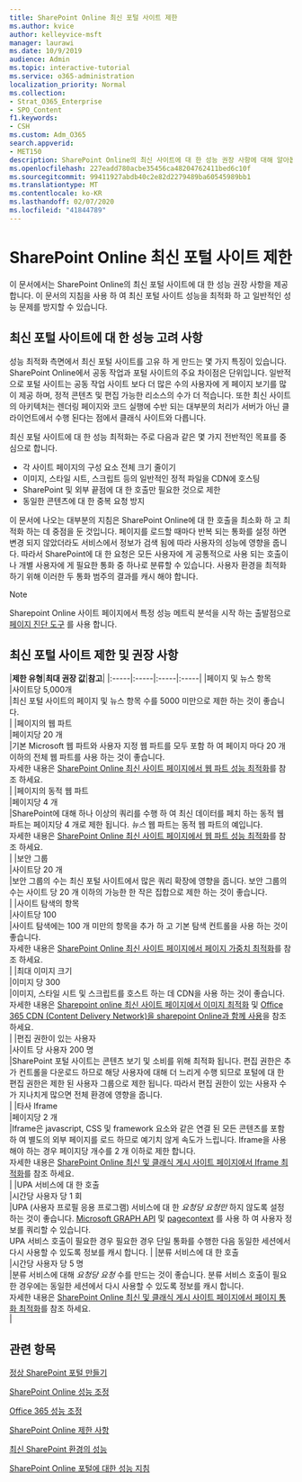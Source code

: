 ```yaml
---
title: SharePoint Online 최신 포털 사이트 제한
ms.author: kvice
author: kelleyvice-msft
manager: laurawi
ms.date: 10/9/2019
audience: Admin
ms.topic: interactive-tutorial
ms.service: o365-administration
localization_priority: Normal
ms.collection:
- Strat_O365_Enterprise
- SPO_Content
f1.keywords:
- CSH
ms.custom: Adm_O365
search.appverid:
- MET150
description: SharePoint Online의 최신 사이트에 대 한 성능 권장 사항에 대해 알아봅니다.
ms.openlocfilehash: 227eadd780acbe35456ca48204762411bed6c10f
ms.sourcegitcommit: 99411927abdb40c2e82d2279489ba60545989bb1
ms.translationtype: MT
ms.contentlocale: ko-KR
ms.lasthandoff: 02/07/2020
ms.locfileid: "41844789"
---
```

# <a name="sharepoint-online-modern-portal-site-limits"></a>SharePoint Online 최신 포털 사이트 제한

이 문서에서는 SharePoint Online의 최신 포털 사이트에 대 한 성능 권장 사항을 제공 합니다. 이 문서의 지침을 사용 하 여 최신 포털 사이트 성능을 최적화 하 고 일반적인 성능 문제를 방지할 수 있습니다.

## <a name="performance-considerations-for-modern-portal-sites"></a>최신 포털 사이트에 대 한 성능 고려 사항

성능 최적화 측면에서 최신 포털 사이트를 고유 하 게 만드는 몇 가지 특징이 있습니다. SharePoint Online에서 공동 작업과 포털 사이트의 주요 차이점은 단위입니다. 일반적으로 포털 사이트는 공동 작업 사이트 보다 더 많은 수의 사용자에 게 페이지 보기를 많이 제공 하며, 정적 콘텐츠 및 편집 가능한 리소스의 수가 더 적습니다. 또한 최신 사이트의 아키텍처는 렌더링 페이지와 코드 실행에 수반 되는 대부분의 처리가 서버가 아닌 클라이언트에서 수행 된다는 점에서 클래식 사이트와 다릅니다.

최신 포털 사이트에 대 한 성능 최적화는 주로 다음과 같은 몇 가지 전반적인 목표를 중심으로 합니다.

- 각 사이트 페이지의 구성 요소 전체 크기 줄이기
- 이미지, 스타일 시트, 스크립트 등의 일반적인 정적 파일을 CDN에 호스팅
- SharePoint 및 외부 끝점에 대 한 호출만 필요한 것으로 제한
- 동일한 콘텐츠에 대 한 중복 요청 방지

이 문서에 나오는 대부분의 지침은 SharePoint Online에 대 한 호출을 최소화 하 고 최적화 하는 데 중점을 둔 것입니다. 페이지를 로드할 때마다 반복 되는 통화를 설정 하면 변경 되지 않았더라도 서비스에서 정보가 검색 됨에 따라 사용자의 성능에 영향을 줍니다. 따라서 SharePoint에 대 한 요청은 모든 사용자에 게 공통적으로 사용 되는 호출이 나 개별 사용자에 게 필요한 통화 중 하나로 분류할 수 있습니다. 사용자 환경을 최적화 하기 위해 이러한 두 통화 범주의 결과를 캐시 해야 합니다.

>[!NOTE]
>Sharepoint Online 사이트 페이지에서 특정 성능 메트릭 분석을 시작 하는 출발점으로 [페이지 진단 도구](https://aka.ms/perftool) 를 사용 합니다.

## <a name="modern-portal-site-limits-and-recommendations"></a>최신 포털 사이트 제한 및 권장 사항

|**제한 유형**|**최대 권장 값**|**참고**|
|:-----|:-----|:-----|:-----|
|페이지 및 뉴스 항목  <br/> |사이트당 5,000개  <br/> |최신 포털 사이트의 페이지 및 뉴스 항목 수를 5000 미만으로 제한 하는 것이 좋습니다.  <br/> |
|페이지의 웹 파트  <br/> |페이지당 20 개  <br/> |기본 Microsoft 웹 파트와 사용자 지정 웹 파트를 모두 포함 하 여 페이지 마다 20 개 이하의 전체 웹 파트를 사용 하는 것이 좋습니다. <br/> 자세한 내용은 [SharePoint Online 최신 사이트 페이지에서 웹 파트 성능 최적화](modern-web-part-optimization.md)를 참조 하세요.  <br/> |
|페이지의 동적 웹 파트  <br/> |페이지당 4 개  <br/> |SharePoint에 대해 하나 이상의 쿼리를 수행 하 여 최신 데이터를 페치 하는 동적 웹 파트는 페이지당 4 개로 제한 됩니다. _뉴스_ 웹 파트는 동적 웹 파트의 예입니다. <br/> 자세한 내용은 [SharePoint Online 최신 사이트 페이지에서 웹 파트 성능 최적화](modern-web-part-optimization.md)를 참조 하세요.    <br/> |
|보안 그룹  <br/> |사이트당 20 개  <br/> |보안 그룹의 수는 최신 포털 사이트에서 많은 쿼리 확장에 영향을 줍니다. 보안 그룹의 수는 사이트 당 20 개 이하의 가능한 한 작은 집합으로 제한 하는 것이 좋습니다.  <br/> |
|사이트 탐색의 항목  <br/> |사이트당 100  <br/> |사이트 탐색에는 100 개 미만의 항목을 추가 하 고 기본 탐색 컨트롤을 사용 하는 것이 좋습니다.  <br/> 자세한 내용은 [SharePoint Online 최신 사이트 페이지에서 페이지 가중치 최적화](modern-page-weight-optimization.md)를 참조 하세요. <br/> |
|최대 이미지 크기  <br/> |이미지 당 300  <br/> |이미지, 스타일 시트 및 스크립트를 호스트 하는 데 CDN을 사용 하는 것이 좋습니다. <br/>자세한 내용은 [Sharepoint online 최신 사이트 페이지에서 이미지 최적화](modern-image-optimization.md) 및 [Office 365 CDN (Content Delivery Network)을 sharepoint Online과 함께 사용](use-office-365-cdn-with-spo.md)을 참조 하세요.  <br/> |
|편집 권한이 있는 사용자  <br/> |사이트 당 사용자 200 명  <br/> |SharePoint 포털 사이트는 콘텐츠 보기 및 소비를 위해 최적화 됩니다. 편집 권한은 추가 컨트롤을 다운로드 하므로 해당 사용자에 대해 더 느리게 수행 되므로 포털에 대 한 편집 권한은 제한 된 사용자 그룹으로 제한 됩니다. 따라서 편집 권한이 있는 사용자 수가 지나치게 많으면 전체 환경에 영향을 줍니다. <br/> |
|타사 Iframe  <br/> |페이지당 2 개  <br/> |Iframe은 javascript, CSS 및 framework 요소와 같은 연결 된 모든 콘텐츠를 포함 하 여 별도의 외부 페이지를 로드 하므로 예기치 않게 속도가 느립니다. Iframe을 사용 해야 하는 경우 페이지당 개수를 2 개 이하로 제한 합니다.<br/> 자세한 내용은 [SharePoint Online 최신 및 클래식 게시 사이트 페이지에서 Iframe 최적화](modern-iframe-optimization.md)를 참조 하세요. <br/> |
|UPA 서비스에 대 한 호출  <br/> |시간당 사용자 당 1 회  <br/> |UPA (사용자 프로필 응용 프로그램) 서비스에 대 한 _요청당 요청만_ 하지 않도록 설정 하는 것이 좋습니다. [Microsoft GRAPH API](https://docs.microsoft.com/graph/call-api) 및 [pagecontext](https://docs.microsoft.com/javascript/api/sp-page-context/pagecontext?view=sp-typescript-latest) 를 사용 하 여 사용자 정보를 쿼리할 수 있습니다.  <br/> UPA 서비스 호출이 필요한 경우 필요한 경우 단일 통화를 수행한 다음 동일한 세션에서 다시 사용할 수 있도록 정보를 캐시 합니다. |
|분류 서비스에 대 한 호출  <br/> |시간당 사용자 당 5 명  <br/> |분류 서비스에 대해 _요청당 요청_ 수를 만드는 것이 좋습니다. 분류 서비스 호출이 필요한 경우에는 동일한 세션에서 다시 사용할 수 있도록 정보를 캐시 합니다. <br/> 자세한 내용은 [SharePoint Online 최신 및 클래식 게시 사이트 페이지에서 페이지 통화 최적화](modern-page-call-optimization.md)를 참조 하세요. <br/> |

## <a name="related-topics"></a>관련 항목

[정상 SharePoint 포털 만들기](https://docs.microsoft.com/sharepoint/portal-health)

[SharePoint Online 성능 조정](tune-sharepoint-online-performance.md)

[Office 365 성능 조정](tune-office-365-performance.md)

[SharePoint Online 제한 사항](https://docs.microsoft.com/office365/servicedescriptions/sharepoint-online-service-description/sharepoint-online-limits)

[최신 SharePoint 환경의 성능](https://docs.microsoft.com/sharepoint/modern-experience-performance)

[SharePoint Online 포털에 대한 성능 지침](https://docs.microsoft.com/sharepoint/dev/solution-guidance/portal-performance)
